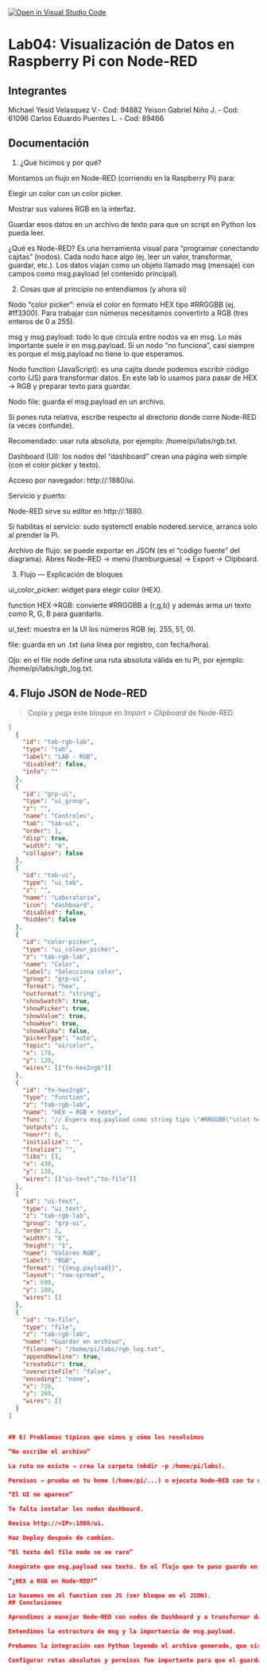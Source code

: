 [![Open in Visual Studio Code](https://classroom.github.com/assets/open-in-vscode-2e0aaae1b6195c2367325f4f02e2d04e9abb55f0b24a779b69b11b9e10269abc.svg)](https://classroom.github.com/online_ide?assignment_repo_id=20887887&assignment_repo_type=AssignmentRepo)
# Lab04: Visualización de Datos en Raspberry Pi con Node-RED 

## Integrantes

Michael Yesid Velasquez V.- Cod: 94882 Yeison Gabriel Niño J. - Cod: 61096 Carlos Eduardo Puentes L. - Cod: 89466


## Documentación

<!-- Incluir diagramas y adjuntar al repositorio, en una carpeta src, el flujo que crearon -->

1) ¿Qué hicimos y por qué?

Montamos un flujo en Node-RED (corriendo en la Raspberry Pi) para:

Elegir un color con un color picker.

Mostrar sus valores RGB en la interfaz.

Guardar esos datos en un archivo de texto para que un script en Python los pueda leer.

¿Qué es Node-RED?
Es una herramienta visual para “programar conectando cajitas” (nodos). Cada nodo hace algo (ej. leer un valor, transformar, guardar, etc.). Los datos viajan como un objeto llamado msg (mensaje) con campos como msg.payload (el contenido principal).

2) Cosas que al principio no entendíamos (y ahora sí)

Nodo “color picker”: envía el color en formato HEX tipo #RRGGBB (ej. #ff3300). Para trabajar con números necesitamos convertirlo a RGB (tres enteros de 0 a 255).

msg y msg.payload: todo lo que circula entre nodos va en msg. Lo más importante suele ir en msg.payload. Si un nodo “no funciona”, casi siempre es porque el msg.payload no tiene lo que esperamos.

Nodo function (JavaScript): es una cajita donde podemos escribir código corto (JS) para transformar datos. En este lab lo usamos para pasar de HEX → RGB y preparar texto para guardar.

Nodo file: guarda el msg.payload en un archivo.

Si pones ruta relativa, escribe respecto al directorio donde corre Node-RED (a veces confunde).

Recomendado: usar ruta absoluta, por ejemplo: /home/pi/labs/rgb.txt.

Dashboard (UI): los nodos del “dashboard” crean una página web simple (con el color picker y texto).

Acceso por navegador: http://<IP>:1880/ui.

Servicio y puerto:

Node-RED sirve su editor en http://<IP>:1880.

Si habilitas el servicio: sudo systemctl enable nodered.service, arranca solo al prender la Pi.

Archivo de flujo: se puede exportar en JSON (es el “código fuente” del diagrama). Abres Node-RED → menú (hamburguesa) → Export → Clipboard.

3) Flujo — Explicación de bloques

ui_color_picker: widget para elegir color (HEX).

function HEX→RGB: convierte #RRGGBB a {r,g,b} y además arma un texto como R, G, B para guardarlo.

ui_text: muestra en la UI los números RGB (ej. 255, 51, 0).

file: guarda en un .txt (una línea por registro, con fecha/hora).

Ojo: en el file node define una ruta absoluta válida en tu Pi, por ejemplo: /home/pi/labs/rgb_log.txt.

## 4. Flujo JSON de Node-RED

> Copia y pega este bloque en *Import > Clipboard* de Node-RED.

```json
[
  {
    "id": "tab-rgb-lab",
    "type": "tab",
    "label": "LAB - RGB",
    "disabled": false,
    "info": ""
  },
  {
    "id": "grp-ui",
    "type": "ui_group",
    "z": "",
    "name": "Controles",
    "tab": "tab-ui",
    "order": 1,
    "disp": true,
    "width": "6",
    "collapse": false
  },
  {
    "id": "tab-ui",
    "type": "ui_tab",
    "z": "",
    "name": "Laboratorio",
    "icon": "dashboard",
    "disabled": false,
    "hidden": false
  },
  {
    "id": "color-picker",
    "type": "ui_colour_picker",
    "z": "tab-rgb-lab",
    "name": "Color",
    "label": "Selecciona color",
    "group": "grp-ui",
    "format": "hex",
    "outformat": "string",
    "showSwatch": true,
    "showPicker": true,
    "showValue": true,
    "showHue": true,
    "showAlpha": false,
    "pickerType": "auto",
    "topic": "ui/color",
    "x": 170,
    "y": 120,
    "wires": [["fn-hex2rgb"]]
  },
  {
    "id": "fn-hex2rgb",
    "type": "function",
    "z": "tab-rgb-lab",
    "name": "HEX → RGB + texto",
    "func": "// Espera msg.payload como string tipo \"#RRGGBB\"\nlet hex = String(msg.payload || \"\").trim();\nif (!/^#?[0-9a-fA-F]{6}$/.test(hex)) {\n  node.warn(\"Formato HEX inválido: \" + hex);\n  return null;\n}\nif (hex[0] === '#') hex = hex.slice(1);\nconst r = parseInt(hex.slice(0,2), 16);\nconst g = parseInt(hex.slice(2,4), 16);\nconst b = parseInt(hex.slice(4,6), 16);\n\n// Mostramos RGB en UI\nmsg.payload = `${r}, ${g}, ${b}`;\nmsg.rgb = { r, g, b };\n\n// Para archivo: agregamos timestamp y CSV simple\nconst ts = new Date().toISOString();\nmsg.filePayload = `${ts};${r};${g};${b}`;\nreturn [msg];",
    "outputs": 1,
    "noerr": 0,
    "initialize": "",
    "finalize": "",
    "libs": [],
    "x": 430,
    "y": 120,
    "wires": [["ui-text","to-file"]]
  },
  {
    "id": "ui-text",
    "type": "ui_text",
    "z": "tab-rgb-lab",
    "group": "grp-ui",
    "order": 2,
    "width": "6",
    "height": "1",
    "name": "Valores RGB",
    "label": "RGB",
    "format": "{{msg.payload}}",
    "layout": "row-spread",
    "x": 690,
    "y": 100,
    "wires": []
  },
  {
    "id": "to-file",
    "type": "file",
    "z": "tab-rgb-lab",
    "name": "Guardar en archivo",
    "filename": "/home/pi/labs/rgb_log.txt",
    "appendNewline": true,
    "createDir": true,
    "overwriteFile": "false",
    "encoding": "none",
    "x": 710,
    "y": 160,
    "wires": []
  }
]


## 6) Problemas típicos que vimos y cómo los resolvimos

“No escribe el archivo”

La ruta no existe → crea la carpeta (mkdir -p /home/pi/labs).

Permisos → prueba en tu home (/home/pi/...) o ejecuta Node-RED con tu usuario.

“El UI no aparece”

Te falta instalar los nodos dashboard.

Revisa http://<IP>:1880/ui.

Haz Deploy después de cambios.

“El texto del file node se ve raro”

Asegúrate que msg.payload sea texto. En el flujo que te paso guardo en msg.filePayload. Si usas ese campo, cambia el file node a “Use msg.filePayload” (propiedad Property). En el JSON que te di ya guardo msg.payload como texto “R, G, B”; si quieres el CSV con timestamp, cambia el nodo file para usar msg.filePayload.

“¿HEX a RGB en Node-RED?”

Lo hacemos en el function con JS (ver bloque en el JSON).
## Conclusiones

Aprendimos a manejar Node-RED con nodos de Dashboard y a transformar datos en el function node.

Entendimos la estructura de msg y la importancia de msg.payload.

Probamos la integración con Python leyendo el archivo generado, que sirve para análisis posterior.

Configurar rutas absolutas y permisos fue importante para que el guardado funcione sin errores.